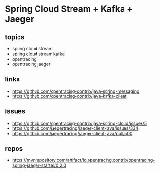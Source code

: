 # Spring Cloud Stream + Kafka + Jaeger

## topics
* spring cloud stream
* spring cloud stream kafka
* opentracing
* opentracing jaeger


## links
* https://github.com/opentracing-contrib/java-spring-messaging
* https://github.com/opentracing-contrib/java-kafka-client


## issues
* https://github.com/opentracing-contrib/java-spring-cloud/issues/5
* https://github.com/jaegertracing/jaeger-client-java/issues/334
* https://github.com/jaegertracing/jaeger-client-java/pull/500


## repos
* https://mvnrepository.com/artifact/io.opentracing.contrib/opentracing-spring-jaeger-starter/0.2.0
